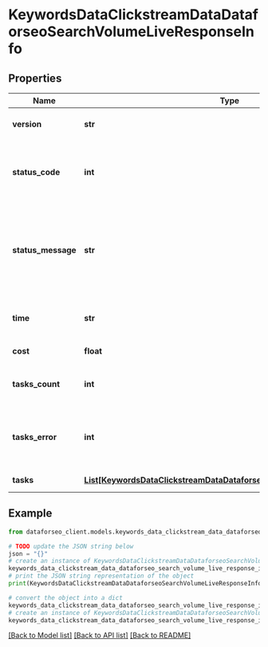 # KeywordsDataClickstreamDataDataforseoSearchVolumeLiveResponseInfo


## Properties

Name | Type | Description | Notes
------------ | ------------- | ------------- | -------------
**version** | **str** | the current version of the API | [optional] 
**status_code** | **int** | general status code you can find the full list of the response codes here | [optional] 
**status_message** | **str** | general informational message you can find the full list of general informational messages here | [optional] 
**time** | **str** | total execution time, seconds | [optional] 
**cost** | **float** | total tasks cost, USD | [optional] 
**tasks_count** | **int** | the number of tasks in the tasks array | [optional] 
**tasks_error** | **int** | the number of tasks in the tasks array returned with an error | [optional] 
**tasks** | [**List[KeywordsDataClickstreamDataDataforseoSearchVolumeLiveTaskInfo]**](KeywordsDataClickstreamDataDataforseoSearchVolumeLiveTaskInfo.md) | array of tasks | [optional] 

## Example

```python
from dataforseo_client.models.keywords_data_clickstream_data_dataforseo_search_volume_live_response_info import KeywordsDataClickstreamDataDataforseoSearchVolumeLiveResponseInfo

# TODO update the JSON string below
json = "{}"
# create an instance of KeywordsDataClickstreamDataDataforseoSearchVolumeLiveResponseInfo from a JSON string
keywords_data_clickstream_data_dataforseo_search_volume_live_response_info_instance = KeywordsDataClickstreamDataDataforseoSearchVolumeLiveResponseInfo.from_json(json)
# print the JSON string representation of the object
print(KeywordsDataClickstreamDataDataforseoSearchVolumeLiveResponseInfo.to_json())

# convert the object into a dict
keywords_data_clickstream_data_dataforseo_search_volume_live_response_info_dict = keywords_data_clickstream_data_dataforseo_search_volume_live_response_info_instance.to_dict()
# create an instance of KeywordsDataClickstreamDataDataforseoSearchVolumeLiveResponseInfo from a dict
keywords_data_clickstream_data_dataforseo_search_volume_live_response_info_from_dict = KeywordsDataClickstreamDataDataforseoSearchVolumeLiveResponseInfo.from_dict(keywords_data_clickstream_data_dataforseo_search_volume_live_response_info_dict)
```
[[Back to Model list]](../README.md#documentation-for-models) [[Back to API list]](../README.md#documentation-for-api-endpoints) [[Back to README]](../README.md)


